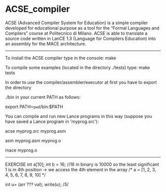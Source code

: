 # ACSE_compiler
ACSE (Advanced Compiler System for Education) is a simple compiler developed for educational purpose as a tool for the “Formal Languages and Compilers” course at Politecnico di Milano.
ACSE is able to translate a source code written in LanCE 1.3 (Language for Compilers Education) into an assembly for the MACE architecture.

-------------------------------
To install the ACSE compiler type in the console: make

To compile some examples (located in the directory ./tests) type: make tests

In order to use the compiler/assembler/executor at first you have to export the directory 

./bin in your current PATH as follows:

export PATH=`pwd`/bin:$PATH

You can compile and run new Lance programs in this way (suppose you have saved a Lance program in 'myprog.src'):

acse myprog.src myprog.asm

asm myprog.asm myprog.o

mace myprog.o

-------------------------------
EXERCISE
int a[10];
int b = 16; //16 in binary is 10000 so the least significant 1 is in 4th position -> we access the 4th element in the array
/* a = [1, 2, 3, 4, 5, 6, 7, 8, 9, 10] */

int u= (arr ??? val);
write(u); 
/*5*/
